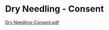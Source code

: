 # Dry Needling - Consent

[Dry Needling-Consent.pdf](Dry%20Needling%20-%20Consent%200f86cbd092fe426d8c09dcee7d1670e1/Dry_Needling-Consent.pdf)